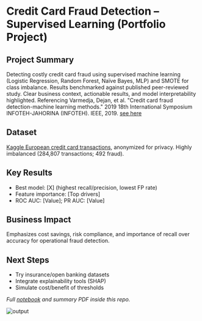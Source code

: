 # Credit Card Fraud Detection – Supervised Learning (Portfolio Project)

## Project Summary
Detecting costly credit card fraud using supervised machine learning (Logistic Regression, Random Forest, Naïve Bayes, MLP) and SMOTE for class imbalance. Results benchmarked against published peer-reviewed study. Clear business context, actionable results, and model interpretability highlighted. 
Referencing Varmedja, Dejan, et al. "Credit card fraud detection-machine learning methods." 2019 18th International Symposium INFOTEH-JAHORINA (INFOTEH). IEEE, 2019. [see here](https://github.com/cyfangus/fraud_detection_supervised_learning/blob/main/Credit_Card_Fraud_Detection_-_Machine_Learning_methods.pdf)

## Dataset
[Kaggle European credit card transactions](https://www.kaggle.com/datasets/mlg-ulb/creditcardfraud), anonymized for privacy. Highly imbalanced (284,807 transactions; 492 fraud).

## Key Results
- Best model: [X] (highest recall/precision, lowest FP rate)
- Feature importance: [Top drivers]
- ROC AUC: [Value]; PR AUC: [Value]

## Business Impact
Emphasizes cost savings, risk compliance, and importance of recall over accuracy for operational fraud detection.

## Next Steps
- Try insurance/open banking datasets
- Integrate explainability tools (SHAP)
- Simulate cost/benefit of thresholds

*Full [notebook]((https://github.com/cyfangus/fraud_detection_supervised_learning/blob/main/fraud_detection_supervised_learning.ipynb)) and summary PDF inside this repo.*

![output](https://github.com/user-attachments/assets/0114c055-37ae-4532-89fc-a8eb2513c833)


